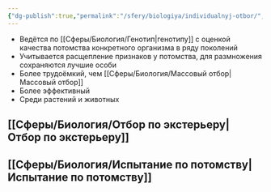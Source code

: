 ```yaml
---
{"dg-publish":true,"permalink":"/sfery/biologiya/individualnyj-otbor/","tags":["Генетика"]}
---
```


- Ведётся по [[Сферы/Биология/Генотип\|генотипу]] с оценкой качества потомства конкретного организма в ряду поколений 
- Учитывается расщепление признаков у потомства, для размножения сохраняются лучшие особи 
- Более трудоёмкий, чем [[Сферы/Биология/Массовый отбор\|Массовый отбор]]
- Более эффективный 
- Среди растений и животных 
## [[Сферы/Биология/Отбор по экстерьеру\|Отбор по экстерьеру]] 
## [[Сферы/Биология/Испытание по потомству\|Испытание по потомству]] 